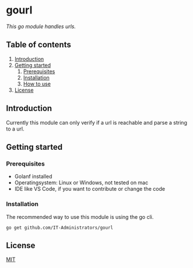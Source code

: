# gourl

_This go module handles urls._

## Table of contents

1. [Introduction](#introduction)
1. [Getting started](#getting-started)
    1. [Prerequisites](#prerequisites)
    1. [Installation](#installation)
    1. [How to use](#how-to-use)
1. [License](/LICENSE)

## Introduction

Currently this module can only verify if a url is reachable and parse a string to a url.

## Getting started

### Prerequisites

- Golanf installed
- Operatingsystem: Linux or Windows, not tested on mac
- IDE like VS Code, if you want to contribute or change the code

### Installation

The recommended way to use this module is using the go cli.

    go get github.com/IT-Administrators/gourl

## License

[MIT](./LICENSE)